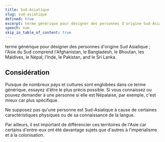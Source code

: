 ```yaml
---
title: Sud-Asiatique
slug: sud-asiatique
defined: true
excerpt: terme générique pour désigner des personnes d'origine Sud-Asiatique ; l'Asie du Sud comprend l'Afghanistan, le Bangladesh, le Bhoutan, les Maldives, le Népal, l'Inde, le Pakistan, et le Sri Lanka.
speech: nom
skip_in_table_of_content: true
---
```

terme générique pour désigner des personnes d'origine Sud Asiatique ; l'Asie du Sud comprend l'Afghanistan, le Bangladesh, le Bhoutan, les Maldives, le Népal, l'Inde, le Pakistan, and le Sri Lanka.

## Considération

Puisque de nombreux pays et cultures sont englobées dans ce terme générique, essayez d'être le plus précis possible. Si vous connaissez ou pouvez demander à une personne si elle est Népalaise, par exemple, c'est mieux car plus spécifique.

Ne supposez pas qu'une personne est Sud-Asiatique à cause de certaines caractéristiques physiques ou de sa connaissance de la langue.

Par ailleurs, il est important de différencier ces territoires de l'Asie car certains d'entre-eux ont été davantage sujets que d'autres à l'impérialisme et à la colonisation.
